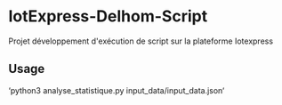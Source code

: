# IotExpress-Delhom-Script
Projet développement d'exécution de script sur la plateforme Iotexpress

## Usage 
‘python3 analyse_statistique.py input_data/input_data.json‘
